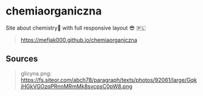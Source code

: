 # chemiaorganiczna
Site about chemistry🧪 with full responsive layout 😎 🇵🇱
> https://mefjak000.github.io/chemiaorganiczna

## Sources

> glicyna.png: https://fs.siteor.com/abch78/paragraph/texts/photos/92061/large/GqkjHGkVGOzqPRnnMRmMk8svcpsC0pW8.png
